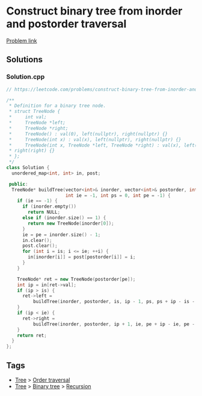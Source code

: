 # Construct binary tree from inorder and postorder traversal

[Problem link](https://leetcode.com/problems/construct-binary-tree-from-inorder-and-postorder-traversal)

## Solutions


### Solution.cpp
```cpp
// https://leetcode.com/problems/construct-binary-tree-from-inorder-and-postorder-traversal

/**
 * Definition for a binary tree node.
 * struct TreeNode {
 *     int val;
 *     TreeNode *left;
 *     TreeNode *right;
 *     TreeNode() : val(0), left(nullptr), right(nullptr) {}
 *     TreeNode(int x) : val(x), left(nullptr), right(nullptr) {}
 *     TreeNode(int x, TreeNode *left, TreeNode *right) : val(x), left(left),
 * right(right) {}
 * };
 */
class Solution {
  unordered_map<int, int> in, post;

 public:
  TreeNode* buildTree(vector<int>& inorder, vector<int>& postorder, int is = 0,
                      int ie = -1, int ps = 0, int pe = -1) {
    if (ie == -1) {
      if (inorder.empty())
        return NULL;
      else if (inorder.size() == 1) {
        return new TreeNode(inorder[0]);
      }
      ie = pe = inorder.size() - 1;
      in.clear();
      post.clear();
      for (int i = is; i <= ie; ++i) {
        in[inorder[i]] = post[postorder[i]] = i;
      }
    }

    TreeNode* ret = new TreeNode(postorder[pe]);
    int ip = in[ret->val];
    if (ip > is) {
      ret->left =
          buildTree(inorder, postorder, is, ip - 1, ps, ps + ip - is - 1);
    }
    if (ip < ie) {
      ret->right =
          buildTree(inorder, postorder, ip + 1, ie, pe + ip - ie, pe - 1);
    }
    return ret;
  }
};
```
## Tags

* [Tree](/README.md#Tree) > [Order traversal](/README.md#Tree-Order_traversal)
* [Tree](/README.md#Tree) > [Binary tree](/README.md#Tree-Binary_tree) > [Recursion](/README.md#Tree-Binary_tree-Recursion)
